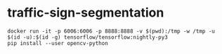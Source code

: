 # traffic-sign-segmentation

```
docker run -it -p 6006:6006 -p 8888:8888 -v $(pwd):/tmp -w /tmp -u $(id -u):$(id -g) tensorflow/tensorflow:nightly-py3
pip install --user opencv-python
```
